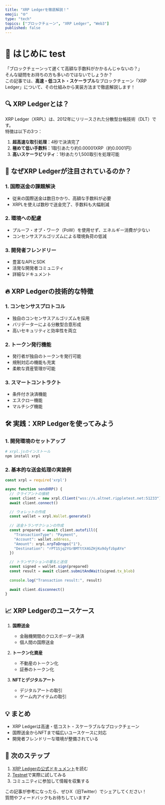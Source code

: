 ```yaml
---
title: "XRP Ledgerを徹底解説！"
emoji: "🌐"
type: "tech"
topics: ["ブロックチェーン", "XRP Ledger", "Web3"]
published: false
---
```


# 🧠 はじめに test

「ブロックチェーンって遅くて高額な手数料がかかるんじゃないの？」  
そんな疑問をお持ちの方も多いのではないでしょうか？  
この記事では、**高速・低コスト・スケーラブル**なブロックチェーン「XRP Ledger」について、その仕組みから実装方法まで徹底解説します！

## 🔍 XRP Ledgerとは？

XRP Ledger（XRPL）は、2012年にリリースされた分散型台帳技術（DLT）です。  
特徴は以下の3つ：

1. **超高速な取引処理**：4秒で決済完了
2. **極めて低い手数料**：1取引あたり約0.00001XRP（約0.0001円）
3. **高いスケーラビリティ**：1秒あたり1,500取引を処理可能

## 🧩 なぜXRP Ledgerが注目されているのか？

### 1. 国際送金の課題解決
- 従来の国際送金は数日かかり、高額な手数料が必要
- XRPLを使えば数秒で送金完了、手数料も大幅削減

### 2. 環境への配慮
- プルーフ・オブ・ワーク（PoW）を使用せず、エネルギー消費が少ない
- コンセンサスアルゴリズムによる環境負荷の低減

### 3. 開発者フレンドリー
- 豊富なAPIとSDK
- 活発な開発者コミュニティ
- 詳細なドキュメント

## 🔥 XRP Ledgerの技術的な特徴

### 1. コンセンサスプロトコル
- 独自のコンセンサスアルゴリズムを採用
- バリデーターによる分散型合意形成
- 高いセキュリティと効率性を両立

### 2. トークン発行機能
- 発行者が独自のトークンを発行可能
- 規制対応の機能も充実
- 柔軟な資産管理が可能

### 3. スマートコントラクト
- 条件付き決済機能
- エスクロー機能
- マルチシグ機能

## 🛠 実践：XRP Ledgerを使ってみよう

### 1. 開発環境のセットアップ

```bash
# xrpl.jsのインストール
npm install xrpl
```

### 2. 基本的な送金処理の実装例

```javascript
const xrpl = require('xrpl')

async function sendXRP() {
  // クライアントの接続
  const client = new xrpl.Client("wss://s.altnet.rippletest.net:51233")
  await client.connect()

  // ウォレットの作成
  const wallet = xrpl.Wallet.generate()
  
  // 送金トランザクションの作成
  const prepared = await client.autofill({
    "TransactionType": "Payment",
    "Account": wallet.address,
    "Amount": xrpl.xrpToDrops("1"),
    "Destination": "rPT1Sjq2YGrBMTttX4GZHjKu9dyfzbpAYe"
  })

  // トランザクションの署名と送信
  const signed = wallet.sign(prepared)
  const result = await client.submitAndWait(signed.tx_blob)
  
  console.log("Transaction result:", result)
  
  await client.disconnect()
}
```

## 📈 XRP Ledgerのユースケース

1. **国際送金**
   - 金融機関間のクロスボーダー決済
   - 個人間の国際送金

2. **トークン化資産**
   - 不動産のトークン化
   - 証券のトークン化

3. **NFTとデジタルアート**
   - デジタルアートの取引
   - ゲーム内アイテムの取引

## 💡 まとめ

- XRP Ledgerは高速・低コスト・スケーラブルなブロックチェーン
- 国際送金からNFTまで幅広いユースケースに対応
- 開発者フレンドリーな環境が整備されている

## 🎯 次のステップ

1. [XRP Ledgerの公式ドキュメント](https://xrpl.org/)を読む
2. [Testnet](https://xrpl.org/xrp-testnet-faucet.html)で実際に試してみる
3. コミュニティに参加して情報を収集する

この記事が参考になったら、ぜひX（旧Twitter）でシェアしてください！  
質問やフィードバックもお待ちしています♪
